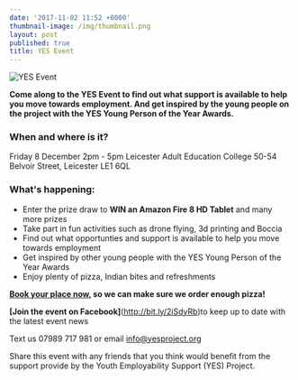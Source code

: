 ```yaml
---
date: '2017-11-02 11:52 +0000'
thumbnail-image: /img/thumbnail.png
layout: post
published: true
title: YES Event
---
```

![YES Event]({{site.baseurl}}/img/website-banner.png)

**Come along to the YES Event to find out what support is available to help you move towards employment. And get inspired by the young people on the project with the YES Young Person of the Year Awards.**

### When and where is it?
Friday 8 December 
2pm - 5pm
Leicester Adult Education College
50-54 Belvoir Street, Leicester LE1 6QL

### What's happening:
- Enter the prize draw to **WIN an Amazon Fire 8 HD Tablet** and many more prizes
- Take part in fun activities such as drone flying, 3d printing and Boccia
- Find out what opportunties and support is available to help you move towards employment
- Get inspired by other young people with the YES Young Person of the Year Awards
- Enjoy plenty of pizza, Indian bites and refreshments

**[Book your place now](http://bit.ly/2h5fIN9), so we can make sure we order enough pizza!**

**[Join the event on Facebook]**(http://bit.ly/2iSdyRb)to keep up to date with the latest event news

Text us 07989 717 981 or email [info@yesproject.org](info@yesproject.org)

Share this event with any friends that you think would benefit from the support provide by the Youth Employability Support (YES) Project.
